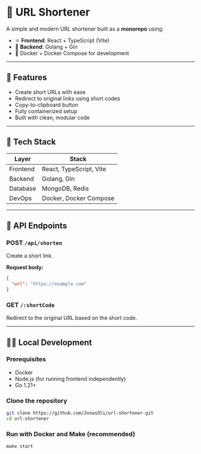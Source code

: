 # 🔗 URL Shortener

A simple and modern URL shortener built as a **monorepo** using:

- ⚛️ **Frontend**: React + TypeScript (Vite)
- 🦫 **Backend**: Golang + Gin
- 🐳 Docker + Docker Compose for development

---

## 🚀 Features

- Create short URLs with ease
- Redirect to original links using short codes
- Copy-to-clipboard button
- Fully containerized setup
- Built with clean, modular code

---

## 🧰 Tech Stack

| Layer     | Stack                             |
|-----------|------------------------------------|
| Frontend  | React, TypeScript, Vite            |
| Backend   | Golang, Gin                        |
| Database  | MongoDB, Redis                     |
| DevOps    | Docker, Docker Compose             |

---

## 🧪 API Endpoints

### POST `/api/shorten`

Create a short link.

**Request body:**

```json
{
  "url": "https://example.com"
}
```

### GET `/:shortCode`

Redirect to the original URL based on the short code.

---

## 🧑‍💻 Local Development

### Prerequisites

- Docker
- Node.js (for running frontend independently)
- Go 1.21+

### Clone the repository

```bash
git clone https://github.com/JonasOli/url-shortener.git
cd url-shortener
```

### Run with Docker and Make (recommended)

``` shell
make start
```
